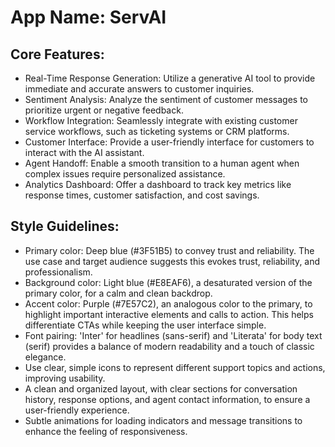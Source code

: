 # **App Name**: ServAI

## Core Features:

- Real-Time Response Generation: Utilize a generative AI tool to provide immediate and accurate answers to customer inquiries.
- Sentiment Analysis: Analyze the sentiment of customer messages to prioritize urgent or negative feedback.
- Workflow Integration: Seamlessly integrate with existing customer service workflows, such as ticketing systems or CRM platforms.
- Customer Interface: Provide a user-friendly interface for customers to interact with the AI assistant.
- Agent Handoff: Enable a smooth transition to a human agent when complex issues require personalized assistance.
- Analytics Dashboard: Offer a dashboard to track key metrics like response times, customer satisfaction, and cost savings.

## Style Guidelines:

- Primary color: Deep blue (#3F51B5) to convey trust and reliability. The use case and target audience suggests this evokes trust, reliability, and professionalism.
- Background color: Light blue (#E8EAF6), a desaturated version of the primary color, for a calm and clean backdrop.
- Accent color: Purple (#7E57C2), an analogous color to the primary, to highlight important interactive elements and calls to action. This helps differentiate CTAs while keeping the user interface simple.
- Font pairing: 'Inter' for headlines (sans-serif) and 'Literata' for body text (serif) provides a balance of modern readability and a touch of classic elegance.
- Use clear, simple icons to represent different support topics and actions, improving usability.
- A clean and organized layout, with clear sections for conversation history, response options, and agent contact information, to ensure a user-friendly experience.
- Subtle animations for loading indicators and message transitions to enhance the feeling of responsiveness.